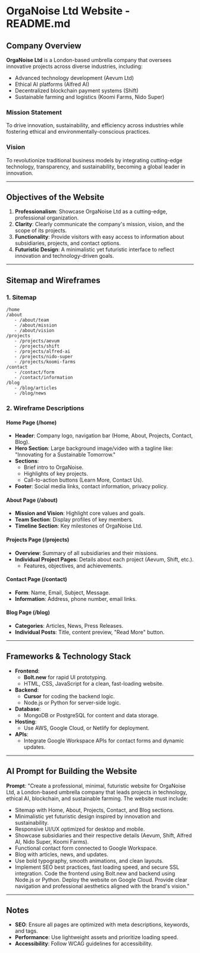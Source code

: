 # OrgaNoise Ltd Website - README.md

## Company Overview
**OrgaNoise Ltd** is a London-based umbrella company that oversees innovative projects across diverse industries, including:
- Advanced technology development (Aevum Ltd)
- Ethical AI platforms (Alfred AI)
- Decentralized blockchain payment systems (Shift)
- Sustainable farming and logistics (Koomi Farms, Nido Super)

### **Mission Statement**
To drive innovation, sustainability, and efficiency across industries while fostering ethical and environmentally-conscious practices.

### **Vision**
To revolutionize traditional business models by integrating cutting-edge technology, transparency, and sustainability, becoming a global leader in innovation.

---

## Objectives of the Website
1. **Professionalism**: Showcase OrgaNoise Ltd as a cutting-edge, professional organization.
2. **Clarity**: Clearly communicate the company's mission, vision, and the scope of its projects.
3. **Functionality**: Provide visitors with easy access to information about subsidiaries, projects, and contact options.
4. **Futuristic Design**: A minimalistic yet futuristic interface to reflect innovation and technology-driven goals.

---

## Sitemap and Wireframes

### **1. Sitemap**
```
/home
/about
   - /about/team
   - /about/mission
   - /about/vision
/projects
   - /projects/aevum
   - /projects/shift
   - /projects/alfred-ai
   - /projects/nido-super
   - /projects/koomi-farms
/contact
   - /contact/form
   - /contact/information
/blog
   - /blog/articles
   - /blog/news
```

### **2. Wireframe Descriptions**
#### **Home Page (/home)**
- **Header**: Company logo, navigation bar (Home, About, Projects, Contact, Blog).
- **Hero Section**: Large background image/video with a tagline like: "Innovating for a Sustainable Tomorrow."
- **Sections**:
  - Brief intro to OrgaNoise.
  - Highlights of key projects.
  - Call-to-action buttons (Learn More, Contact Us).
- **Footer**: Social media links, contact information, privacy policy.

#### **About Page (/about)**
- **Mission and Vision**: Highlight core values and goals.
- **Team Section**: Display profiles of key members.
- **Timeline Section**: Key milestones of OrgaNoise Ltd.

#### **Projects Page (/projects)**
- **Overview**: Summary of all subsidiaries and their missions.
- **Individual Project Pages**: Details about each project (Aevum, Shift, etc.).
  - Features, objectives, and achievements.

#### **Contact Page (/contact)**
- **Form**: Name, Email, Subject, Message.
- **Information**: Address, phone number, email links.

#### **Blog Page (/blog)**
- **Categories**: Articles, News, Press Releases.
- **Individual Posts**: Title, content preview, "Read More" button.

---

## Frameworks & Technology Stack
- **Frontend**: 
  - **Bolt.new** for rapid UI prototyping.
  - HTML, CSS, JavaScript for a clean, fast-loading website.
- **Backend**:
  - **Cursor** for coding the backend logic.
  - Node.js or Python for server-side logic.
- **Database**:
  - MongoDB or PostgreSQL for content and data storage.
- **Hosting**:
  - Use AWS, Google Cloud, or Netlify for deployment.
- **APIs**:
  - Integrate Google Workspace APIs for contact forms and dynamic updates.

---

## AI Prompt for Building the Website
**Prompt**:
"Create a professional, minimal, futuristic website for OrgaNoise Ltd, a London-based umbrella company that leads projects in technology, ethical AI, blockchain, and sustainable farming. The website must include:
- Sitemap with Home, About, Projects, Contact, and Blog sections.
- Minimalistic yet futuristic design inspired by innovation and sustainability.
- Responsive UI/UX optimized for desktop and mobile.
- Showcase subsidiaries and their respective details (Aevum, Shift, Alfred AI, Nido Super, Koomi Farms).
- Functional contact form connected to Google Workspace.
- Blog with articles, news, and updates.
- Use bold typography, smooth animations, and clean layouts.
- Implement SEO best practices, fast loading speed, and secure SSL integration.
Code the frontend using Bolt.new and backend using Node.js or Python. Deploy the website on Google Cloud. Provide clear navigation and professional aesthetics aligned with the brand's vision."

---

## Notes
- **SEO**: Ensure all pages are optimized with meta descriptions, keywords, and tags.
- **Performance**: Use lightweight assets and prioritize loading speed.
- **Accessibility**: Follow WCAG guidelines for accessibility.
